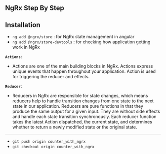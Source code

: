 ## NgRx Step By Step

## Installation 
- `ng add @ngrx/store` : for NgRx state management in angular
- `ng add @ngrx/store-devtools` : for checking how application getting work in NgRx

**`Actions`**:
   - Actions are one of the main building blocks in NgRx. Actions express unique events that  happen  throughout your application. Action is used for triggering the reducer and effects.

**`Reducer`**:
   - Reducers in NgRx are responsible for state changes, which means reducers help to handle  transition changes from one state to the next state in our application.
   Reducers are pure functions in that they produce the same output for a given input. They are without side effects and handle each state transition synchronously. Each reducer function takes the latest Action dispatched, the current state, and determines whether to return a newly modified state or the original state.

---

- `git push origin counter_with_ngrx`
- `git checkout origin counter_with_ngrx`